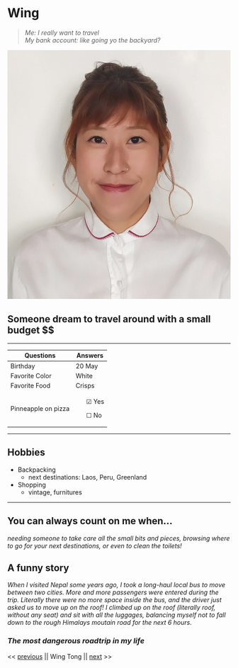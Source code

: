 


# Wing 


> *Me: I really want to travel* <br>
> _My bank account: like going yo the backyard?_


![](Wing.jpg)

## Someone dream to travel around with a small budget $$ 

_____________________________

| Questions           | Answers
|----------------|---------------|
Birthday | 20 May
Favorite Color | White
Favorite Food | Crisps
Pinneapple on pizza |<ul>&#9745; Yes</ul> <ul> &#9744; No</ul>

____

## Hobbies

* Backpacking
    * next destinations: Laos, Peru, Greenland
* Shopping
  * vintage, furnitures
 
______

## You can always count on me when... 

*needing someone to take care all the small bits and pieces, browsing where to go for your next destinations, or even to clean the toilets!*


## A funny story 
*When I visited Nepal some years ago, I took a long-haul local bus to move between two cities. More and more passengers were entered during the trip. Literally there were no more space inside the bus, and the driver just asked us to move up on the roof! I climbed up on the roof (literally roof, without any seat) and sit with all the luggages, balancing myself not to fall down to the rough Himalays moutain road for the next 6 hours.*  

### *The most dangerous roadtrip in my life* 

<< [previous](https://github.com/WendyStoop/markdown-challenge) || Wing Tong || [next](https://github.com/A-Maarij/markdown-challenge/blob/main/Markup.md) >>





